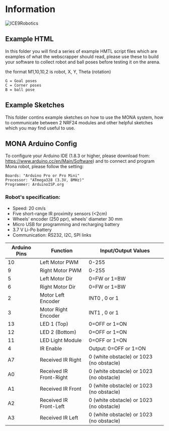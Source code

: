 # Information 
![ICE9Robotics](Ice9.jpg?raw=true "Ice9Robotics")
## Example HTML 

In this folder you will find a series of example HMTL script files which are examples of what the webscrapper should read, please use these to build your software to collect robot and ball poses before testing it on the arena.

the format M1,10,10,2 is robot, X, Y, Theta (rotation)

    G = Goal poses
    C = Corner poses
    B = ball pose

## Example Sketches

This folder contins example sketches on how to use the MONA system, how to communicate between 2 NRF24 modules and other helpful sketches which you may find useful to use.



## MONA Arduino Config

To configure your Arduino IDE (1.8.3 or higher, please download from: https://www.arduino.cc/en/Main/Software) and to connect and program Mona robot, please follow the setting:

    Boards: "Arduino Pro or Pro Mini"
    Processor: "ATmega328 (3.3V, 8MHz)"
    Programmer: ArduinoISP.org

### Robot's specification:
- Speed: 20 cm/s
- Five short-range IR proximity sensors (<2cm)
- Wheels' encoder (250 ppr), wheels' diameter 30 mm
- Micro USB for programming and recharging battery
- 3.7 V Li-Po battery
- Communication: RS232, I2C, SPI links

Arduino Pins| Function| Input/Output Values
---|---|---
10| Left Motor PWM| 0-255
9| Right Motor PWM| 0-255
5|Left Motor Dir| 0=FW or 1=BW
6|Right Motor Dir| 0=FW or 1=BW
2| Motor Left Encoder| INT0 , 0 or 1 
3| Motor Right Encoder| INT1 , 0 or 1 
13| LED 1 (Top)| 0=OFF or 1=ON 
12| LED 2 (Bottom)| 0=OFF or 1=ON 
11| LED Light Module| 0=OFF or 1=ON 
4| IR Enable| Output: 0=OFF or 1=ON 
A7| Received IR Right| 0 (white obstacle) or 1023 (no obstacle) 
A0| Received IR Front-Right| 0 (white obstacle) or 1023 (no obstacle)
A1| Received IR Front| 0 (white obstacle) or 1023 (no obstacle)
A2| Received IR Front-Left| 0 (white obstacle) or 1023 (no obstacle) 
A3| Received IR Left| 0 (white obstacle) or 1023 (no obstacle)
